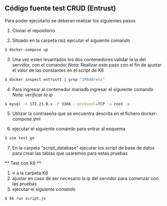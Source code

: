 ## Código fuente test CRUD (Entrust)

Para poder ejecutarlo se deberan realizar los siguientes pasos

1. Clonar el repositorio

2. Situado en la carpeta raiz  ejecutar el siguiente comando

```bash
$ docker-compose up
```

3. Una vez esten levantados los dos contenedores validar la ip del servidor, con el comando:
*Nota*: Realizar este paso con el fin de ajustar el valor de las constantes en el script de K6

```bash
$ docker inspect entrustt | grep "IPAddress"
```

4. Para ingresar al contenedor mariadb ingresar el siguiente comando
*Nota: verificar la ip*

```bash
$ mysql -h 172.23.0.x -P 3306 --protocol=TCP -u root -p
```
5. Utilizar la contraseña que se encuentra descrita en el fichero docker-compose.yml

6. ejecutar el siguiente comando para entrar al esquema 

```bash
$ use test_go
```

7. En la carpeta "script_database" ejecutar los script de base de datos para crear las tablas que usaremos para estas pruebas

** Test con K6 **

1. ir a la carpeta K6
2. ajustar en caso de ser necesario la ip del servidor para comenzar con las pruebas
3. ejecutar el siguiente comando
```bash
$ k6 run script.js
```
